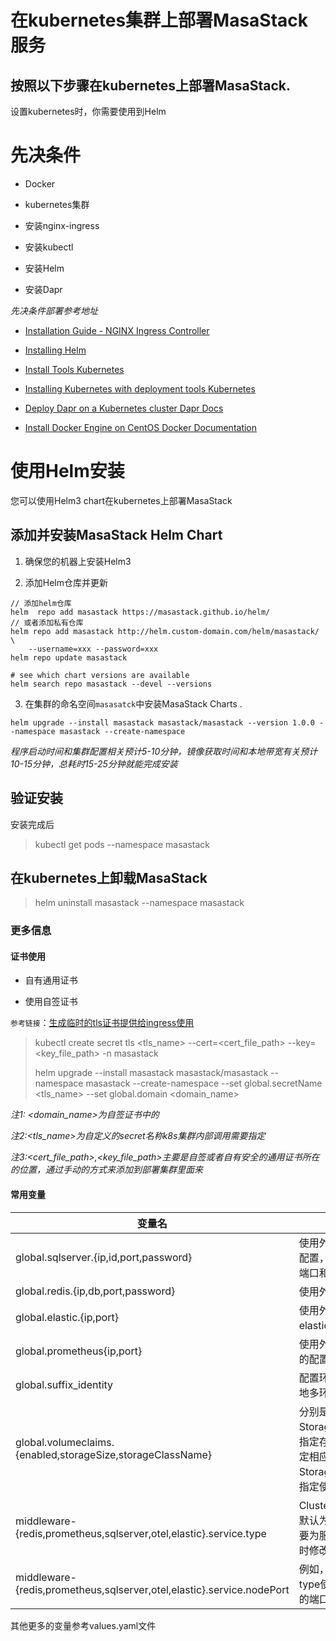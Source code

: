 # 在kubernetes集群上部署MasaStack服务

## 按照以下步骤在kubernetes上部署MasaStack.

设置kubernetes时，你需要使用到Helm

# 先决条件

* Docker

* kubernetes集群

* 安装nginx-ingress

* 安装kubectl

* 安装Helm

* 安装Dapr

*先决条件部署参考地址*

* [Installation Guide - NGINX Ingress Controller](https://kubernetes.github.io/ingress-nginx/deploy/)

* [Installing Helm](https://helm.sh/zh/docs/intro/install/)

* [Install Tools  Kubernetes](https://kubernetes.io/docs/tasks/tools/)

* [Installing Kubernetes with deployment tools  Kubernetes](https://kubernetes.io/docs/setup/production-environment/tools/)

* [Deploy Dapr on a Kubernetes cluster Dapr Docs](https://docs.dapr.io/operations/hosting/kubernetes/kubernetes-deploy/)

* [Install Docker Engine on CentOS  Docker Documentation](https://docs.docker.com/engine/install/centos/)

# 使用Helm安装

您可以使用Helm3 chart在kubernetes上部署MasaStack

## 添加并安装MasaStack Helm Chart

1. 确保您的机器上安装Helm3

2. 添加Helm仓库并更新

```shell
// 添加helm仓库
helm  repo add masastack https://masastack.github.io/helm/
// 或者添加私有仓库
helm repo add masastack http://helm.custom-domain.com/helm/masastack/ \
    --username=xxx --password=xxx
helm repo update masastack 

# see which chart versions are available
helm search repo masastack --devel --versions
```

3. 在集群的命名空间`masasatck`中安装MasaStack Charts .

```shell
helm upgrade --install masastack masastack/masastack --version 1.0.0 --namespace masastack --create-namespace 
```

*程序启动时间和集群配置相关预计5-10分钟，镜像获取时间和本地带宽有关预计10-15分钟，总耗时15-25分钟就能完成安装*

## 验证安装

安装完成后

> kubectl get pods  --namespace   masastack 

## 在kubernetes上卸载MasaStack

> helm uninstall masastack --namespace  masastack 

### 更多信息

#### 证书使用

* 自有通用证书

* 使用自签证书

`参考链接`：[生成临时的tls证书提供给ingress使用 ](https://masastack.github.io/helm/README_TLS)

> kubectl create secret tls <tls_name> --cert=<cert_file_path> --key=<key_file_path>  -n masastack 
> 
> helm upgrade --install masastack masastack/masastack --namespace  masastack  --create-namespace  --set global.secretName <tls_name> --set global.domain <domain_name>

*注1: <domain_name>为自签证书中的<Common Name>*

*注2:<tls_name>为自定义的secret名称k8s集群内部调用需要指定*

*注3:<cert_file_path>,<key_file_path>主要是自签或者自有安全的通用证书所在的位置，通过手动的方式来添加到部署集群里面来*

#### 常用变量

| 变量名                                                                   | 备注                                                        |
| --------------------------------------------------------------------- | --------------------------------------------------------- |
| global.sqlserver.{ip,id,port,password}                                | 使用外部数据库的时候配置，ip地址，账号，端口和密码                                |
| global.redis.{ip,db,port,password}                                    | 使用外部redis的配置                                              |
| global.elastic.{ip,port}                                              | 使用外部elasticsearch的配置                                      |
| global.prometheus{ip,port}                                            | 使用外部prometheus的配置                                         |
| global.suffix_identity                                                | <env>配置环境变量，针对本地多环境来使用                                    |
| global.volumeclaims.{enabled,storageSize,storageClassName}            | 分别是启动StorageClass存储，指定存储空间大小，指定相应的StorageClass，若无指定使用默认sc |
| middleware-{redis,prometheus,sqlserver,otel,elastic}.service.type     | ClusterIP,NodePort，默认为ClusterIP，主要为服务提供外部方位时修改            |
| middleware-{redis,prometheus,sqlserver,otel,elastic}.service.nodePort | 例如，32200 ；结合type使用，指定需要的端口                                |

其他更多的变量参考values.yaml文件
